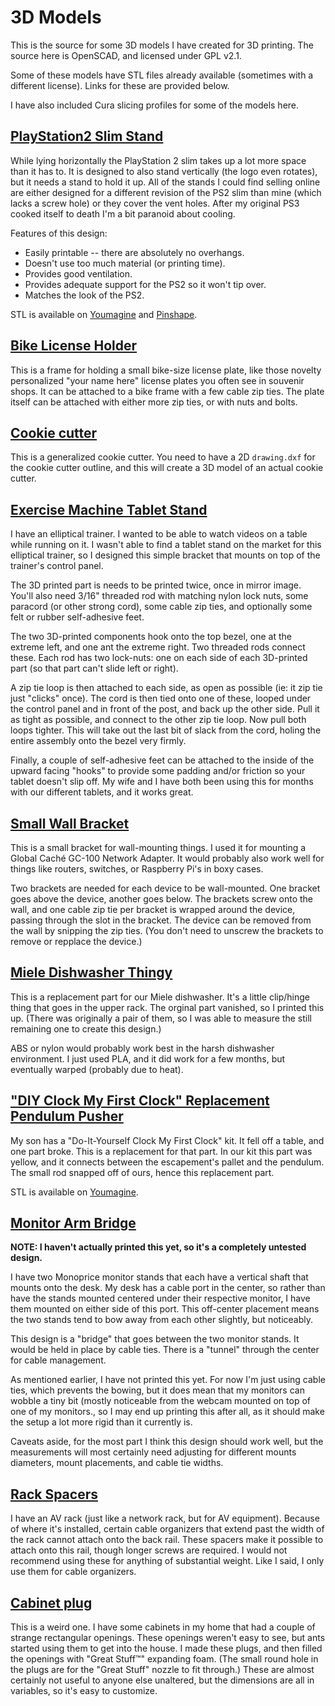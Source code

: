 3D Models
=========

This is the source for some 3D models I have created for 3D printing. The
source here is OpenSCAD, and licensed under GPL v2.1.

Some of these models have STL files already available (sometimes with a different
license). Links for these are provided below.

I have also included Cura slicing profiles for some of the models here.

## [PlayStation2 Slim Stand](ps2-slim-stand/)

While lying horizontally the PlayStation 2 slim takes up a lot more space than
it has to. It is designed to also stand vertically (the logo even rotates), but
it needs a stand to hold it up. All of the stands I could find selling online
are either designed for a different revision of the PS2 slim than mine (which
lacks a screw hole) or they cover the vent holes. After my original PS3 cooked
itself to death I'm a bit paranoid about cooling.

Features of this design:

- Easily printable -- there are absolutely no overhangs.
- Doesn't use too much material (or printing time).
- Provides good ventilation.
- Provides adequate support for the PS2 so it won't tip over.
- Matches the look of the PS2.

STL is available on
[Youmagine](https://www.youmagine.com/designs/playstation2-slim-stand) and
[Pinshape](https://pinshape.com/items/5508-3d-printed-playstation2-slim-stand).


## [Bike License Holder](bike-license-holder/)

This is a frame for holding a small bike-size license plate, like those novelty
personalized "your name here" license plates you often see in souvenir shops.
It can be attached to a bike frame with a few cable zip ties. The plate itself
can be attached with either more zip ties, or with nuts and bolts.


## [Cookie cutter](cookie-cutter/)

This is a generalized cookie cutter. You need to have a 2D `drawing.dxf` for
the cookie cutter outline, and this will create a 3D model of an actual cookie
cutter.


## [Exercise Machine Tablet Stand](exer-tablet-stand/)

I have an elliptical trainer. I wanted to be able to watch videos on a table while running on
it. I wasn't able to find a tablet stand on the market for this elliptical
trainer, so I designed this simple bracket that mounts on top of the trainer's
control panel.

The 3D printed part is needs to be printed twice, once in mirror image. You'll
also need 3/16" threaded rod with matching nylon lock nuts, some paracord (or
other strong cord), some cable zip ties, and optionally some felt or rubber
self-adhesive feet.

The two 3D-printed components hook onto the top bezel, one at the extreme left,
and one ant the extreme right. Two threaded rods connect these. Each rod has
two lock-nuts: one on each side of each 3D-printed part (so that part can't
slide left or right).

A zip tie loop is then attached to each side, as open
as possible (ie: it zip tie just "clicks" once). The cord is then tied onto
one of these, looped under the control panel and in front of the post, and back
up the other side. Pull it as tight as possible, and connect to the other zip
tie loop. Now pull both loops tighter. This will take out the last bit of slack
from the cord, holing the entire assembly onto the bezel very firmly.

Finally, a couple of self-adhesive feet can be attached to the inside of the
upward facing "hooks" to provide some padding and/or friction so your tablet
doesn't slip off. My wife and I have both been using this for months with our
different tablets, and it works great.

## [Small Wall Bracket](small-wall-bracket/)

This is a small bracket for wall-mounting things. I used it for mounting a
Global Caché GC-100 Network Adapter. It would probably also work well for
things like routers, switches, or Raspberry Pi's in boxy cases.

Two brackets are needed for each device to be wall-mounted. One bracket goes
above the device, another goes below.  The brackets screw onto the wall, and
one cable zip tie per bracket is wrapped around the device, passing through the
slot in the bracket. The device can be removed from the wall by snipping the
zip ties. (You don't need to unscrew the brackets to remove or repplace the
device.)

## [Miele Dishwasher Thingy](miele-dishwasher/)

This is a replacement part for our Miele dishwasher. It's a little clip/hinge
thing that goes in the upper rack.  The orginal part vanished, so I printed
this up. (There was originally a pair of them, so I was able to measure the
still remaining one to create this design.)

ABS or nylon would probably work best in the harsh dishwasher environment. I
just used PLA, and it did work for a few months, but eventually warped
(probably due to heat).


## ["DIY Clock My First Clock" Replacement Pendulum Pusher](diy-clock/)

My son has a "Do-It-Yourself Clock My First Clock" kit. It fell off a table,
and one part broke. This is a replacement for that part.  In our kit this part
was yellow, and it connects between the escapement's pallet and the pendulum.
The small rod snapped off of ours, hence this replacement part.


STL is available on
[Youmagine](https://www.youmagine.com/designs/diy-clock-my-first-clock-replacement-pendulum-pusher).


## [Monitor Arm Bridge](monitor-arm-bridge/)

**NOTE: I haven't actually printed this yet, so it's a completely untested
design.**

I have two Monoprice monitor stands that each have a vertical shaft that
mounts onto the desk. My desk has a cable port in the center, so rather than
have the stands mounted centered under their respective monitor, I have them
mounted on either side of this port. This off-center placement means the two
stands tend to bow away from each other slightly, but noticeably.

This design is a "bridge" that goes between the two monitor stands. It would
be held in place by cable ties. There is a "tunnel" through the center for
cable management.

As mentioned earlier, I have not printed this yet. For now I'm just using
cable ties, which prevents the bowing, but it does mean that my monitors can
wobble a tiny bit (mostly noticeable from the webcam mounted on top of one
of my monitors., so I may end up printing this after all, as it should make
the setup a lot more rigid than it currently is.

Caveats aside, for the most part I think this design should work well, but
the measurements will most certainly need adjusting for different mounts
diameters, mount placements, and cable tie widths.


## [Rack Spacers](rack-spacers/)

I have an AV rack (just like a network rack, but for AV equipment). Because of
where it's installed, certain cable organizers that extend past the width of
the rack cannot attach onto the back rail.
These spacers make it possible to attach onto this rail, though longer screws
are required. I would not recommend using these for anything of substantial
weight. Like I said, I only use them for cable organizers.


## [Cabinet plug](cabinet-plug/)

This is a weird one. I have some cabinets in my home that had a couple of strange
rectangular openings. These openings weren't easy to see, but ants started
using them to get into the house. I made these plugs, and then filled the
openings with "Great Stuff™" expanding foam. (The small round hole in the plugs
are for the "Great Stuff" nozzle to fit through.) These are almost certainly
not useful to anyone else unaltered, but the dimensions are all in variables,
so it's easy to customize.

